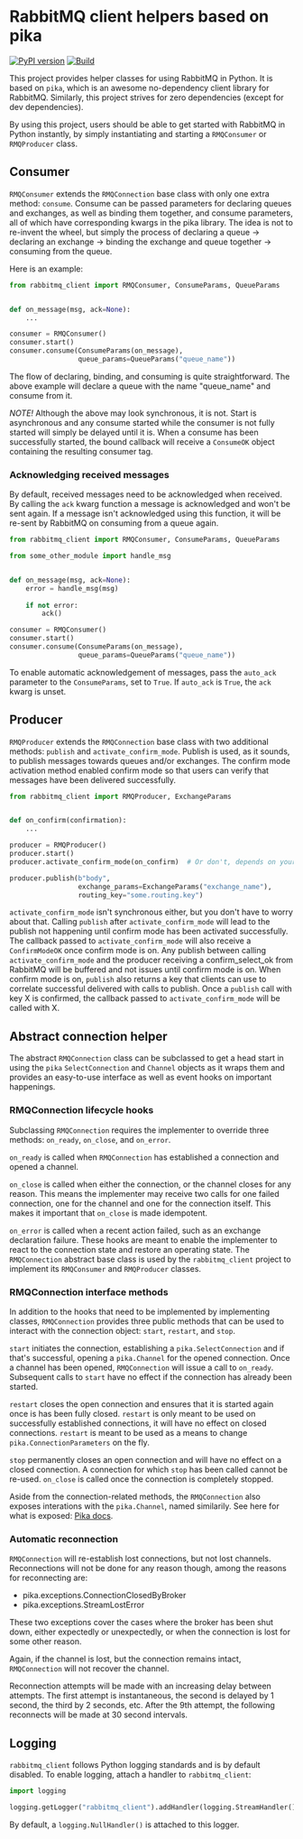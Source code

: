 # RabbitMQ client helpers based on pika
[![PyPI version](https://badge.fury.io/py/rabbitmq-client.svg)](https://badge.fury.io/py/rabbitmq-client)
[![Build](https://github.com/maansthoernvik/rabbitmq_client/actions/workflows/build.yml/badge.svg?branch=master)](https://github.com/maansthoernvik/rabbitmq_client/actions/workflows/build.yml)

This project provides helper classes for using RabbitMQ in Python. It is 
based on `pika`, which is an awesome no-dependency client library for 
RabbitMQ. Similarly, this project strives for zero dependencies (except for 
dev dependencies).

By using this project, users should be able to get started with RabbitMQ in 
Python instantly, by simply instantiating and starting a `RMQConsumer` or 
`RMQProducer` class.

## Consumer

``RMQConsumer`` extends the `RMQConnection` base class with only one extra 
method: `consume`. Consume can be passed parameters for declaring queues and
exchanges, as well as binding them together, and consume parameters, all of 
which have corresponding kwargs in the pika library. The idea is not to 
re-invent the wheel, but simply the process of declaring a queue -> declaring an
exchange -> binding the exchange and queue together -> consuming from the queue.

Here is an example:
```python
from rabbitmq_client import RMQConsumer, ConsumeParams, QueueParams


def on_message(msg, ack=None):
    ...

consumer = RMQConsumer()
consumer.start()
consumer.consume(ConsumeParams(on_message),
                 queue_params=QueueParams("queue_name"))
```

The flow of declaring, binding, and consuming is quite 
straightforward. The above example will declare a queue with the name 
"queue_name" and consume from it.

*NOTE!* Although the above may look synchronous, it is not. Start is 
asynchronous 
and any consume started while the consumer is not fully started will simply be
delayed until it is. When a consume has been successfully started, the bound 
callback will receive a ``ConsumeOK`` object containing the resulting 
consumer tag.

### Acknowledging received messages

By default, received messages need to be acknowledged when received. By calling
the ``ack`` kwarg function a message is acknowledged and won't be sent again.
If a message isn't acknowledged using this function, it will be re-sent by
RabbitMQ on consuming from a queue again.

```python
from rabbitmq_client import RMQConsumer, ConsumeParams, QueueParams

from some_other_module import handle_msg


def on_message(msg, ack=None):
    error = handle_msg(msg)
    
    if not error:
        ack()

consumer = RMQConsumer()
consumer.start()
consumer.consume(ConsumeParams(on_message),
                 queue_params=QueueParams("queue_name"))
```

To enable automatic acknowledgement of messages, pass the ``auto_ack`` parameter
to the ``ConsumeParams``, set to ``True``. If ``auto_ack`` is ``True``, the 
``ack`` kwarg is unset.

## Producer
`RMQProducer` extends the `RMQConnection` base class with two additional 
methods: `publish` and `activate_confirm_mode`. Publish is used, as it 
sounds, to publish messages towards queues and/or exchanges. The confirm 
mode activation method enabled confirm mode so that users can verify that 
messages have been delivered successfully.

```python
from rabbitmq_client import RMQProducer, ExchangeParams


def on_confirm(confirmation):
    ...

producer = RMQProducer()
producer.start()
producer.activate_confirm_mode(on_confirm)  # Or don't, depends on your needs

producer.publish(b"body", 
                 exchange_params=ExchangeParams("exchange_name"),
                 routing_key="some.routing.key")
```

`activate_confirm_mode` isn't synchronous either, but you don't have to 
worry about that. Calling `publish` after `activate_confirm_mode` will lead 
to the publish not happening until confirm mode has been activated 
successfully. The callback passed to `activate_confirm_mode` will also 
receive a `ConfirmModeOK` once confirm mode is on. Any publish between 
calling `activate_confirm_mode` and the producer receiving a 
confirm_select_ok from RabbitMQ will be buffered and not issues until 
confirm mode is on. When confirm mode is on, `publish` also returns a key that 
clients can use to correlate successful delivered with calls to publish. 
Once a `publish` call with key X is confirmed, the callback passed to 
`activate_confirm_mode` will be called with X.

## Abstract connection helper

The abstract `RMQConnection` class can be subclassed to get a head start in
using the `pika` `SelectConnection` and `Channel` objects as it wraps them 
and provides an easy-to-use interface as well as event hooks on important
happenings.

### RMQConnection lifecycle hooks

Subclassing `RMQConnection` requires the implementer to override three methods:
`on_ready`, `on_close`, and `on_error`. 

`on_ready` is called when `RMQConnection` has established a connection and 
opened a channel. 

`on_close` is called when either the connection, or the channel closes for
any reason. This means the implementer may receive two calls for one failed 
connection, one for the channel and one for the connection itself. This 
makes it important that `on_close` is made idempotent.   

`on_error` is called when a recent action failed, such as an exchange 
declaration failure. These hooks are meant to enable the implementer to react
to the connection state and restore an operating state. The `RMQConnection` 
abstract base class is used by the `rabbitmq_client` project to implement its
`RMQConsumer` and `RMQProducer` classes.

### RMQConnection interface methods

In addition to the hooks that need to be implemented by implementing classes,
`RMQConnection` provides three public methods that can be used to interact 
with the connection object: `start`, `restart`, and `stop`.

`start` initiates the connection, establishing a `pika.SelectConnection` and
if that's successful, opening a `pika.Channel` for the opened connection. Once
a channel has been opened, `RMQConnection` will issue a call to `on_ready`. 
Subsequent calls to `start` have no effect if the connection has already been
started.

`restart` closes the open connection and ensures that it is started again once
is has been fully closed. `restart` is only meant to be used on successfully 
established connections, it will have no effect on closed connections. 
`restart` is meant to be used as a means to change `pika.ConnectionParameters`
on the fly.

`stop` permanently closes an open connection and will have no effect on a
closed connection. A connection for which `stop` has been called cannot be
re-used. `on_close` is called once the connection is completely stopped.

Aside from the connection-related methods, the `RMQConnection` also exposes
interations with the `pika.Channel`, named similarily. See here for what is
exposed: [Pika docs](https://pika.readthedocs.io/en/stable/modules/channel.html).

### Automatic reconnection

`RMQConnection` will re-establish lost connections, but not lost channels. 
Reconnections will not be done for any reason though, among the reasons for 
reconnecting are:

* pika.exceptions.ConnectionClosedByBroker
* pika.exceptions.StreamLostError

These two exceptions cover the cases where the broker has been shut down, either
expectedly or unexpectedly, or when the connection is lost for some other 
reason.

Again, if the channel is lost, but the connection remains intact, 
`RMQConnection` will not recover the channel.

Reconnection attempts will be made with an increasing delay between attempts.
The first attempt is instantaneous, the second is delayed by 1 second, the 
third by 2 seconds, etc. After the 9th attempt, the following reconnects 
will be made at 30 second intervals.

## Logging

`rabbitmq_client` follows Python logging standards and is by default disabled.
To enable logging, attach a handler to `rabbitmq_client`:

```Python
import logging

logging.getLogger("rabbitmq_client").addHandler(logging.StreamHandler())
```

By default, a `logging.NullHandler()` is attached to this logger.
